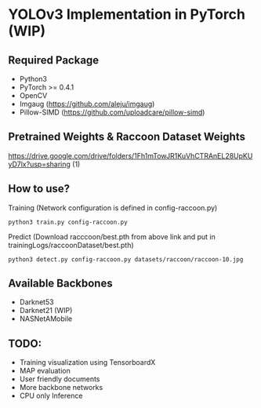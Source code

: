 # YOLOv3 Implementation in PyTorch (WIP)

## Required Package
- Python3
- PyTorch >= 0.4.1
- OpenCV
- Imgaug (https://github.com/aleju/imgaug)
- Pillow-SIMD (https://github.com/uploadcare/pillow-simd)
## Pretrained Weights & Raccoon Dataset Weights
https://drive.google.com/drive/folders/1Fh1mTowJR1KuVhCTRAnEL28UpKUyD7lx?usp=sharing (1)


## How to use?
Training (Network configuration is defined in config-raccoon.py)
```
python3 train.py config-raccoon.py
```
Predict (Download racccoon/best.pth from above link and put in trainingLogs/raccoonDataset/best.pth)
```
python3 detect.py config-raccoon.py datasets/raccoon/raccoon-10.jpg
```

## Available Backbones
- Darknet53
- Darknet21 (WIP)
- NASNetAMobile

## TODO:
- Training visualization using TensorboardX
- MAP evaluation
- User friendly documents
- More backbone networks
- CPU only Inference
